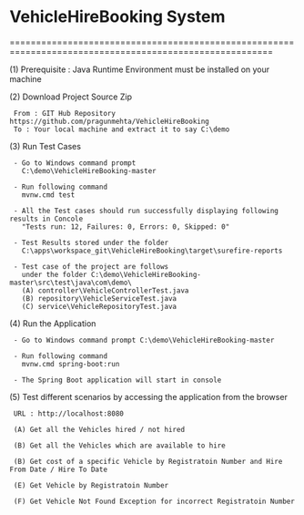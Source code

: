# VehicleHireBooking System
========================================================================================================
 
 (1) Prerequisite : Java Runtime Environment must be installed on your machine
 
 (2) Download Project Source Zip 
 
     From : GIT Hub Repository https://github.com/pragunmehta/VehicleHireBooking 
	 To : Your local machine and extract it to say C:\demo
 
 (3) Run Test Cases
 
     - Go to Windows command prompt
	   C:\demo\VehicleHireBooking-master
	 
     - Run following command 
	   mvnw.cmd test
	   
	 - All the Test cases should run successfully displaying following results in Concole
	   "Tests run: 12, Failures: 0, Errors: 0, Skipped: 0"
	   
     - Test Results stored under the folder 
	   C:\apps\workspace_git\VehicleHireBooking\target\surefire-reports
	   
	 - Test case of the project are follows 
	   under the folder C:\demo\VehicleHireBooking-master\src\test\java\com\demo\
	   (A) controller\VehicleControllerTest.java
	   (B) repository\VehicleServiceTest.java
	   (C) service\VehicleRepositoryTest.java
	   
 (4) Run the Application 
 
     - Go to Windows command prompt C:\demo\VehicleHireBooking-master
	 
     - Run following command 
	   mvnw.cmd spring-boot:run
	   
     - The Spring Boot application will start in console

 (5) Test different scenarios by accessing the application from the browser
 
     URL : http://localhost:8080
 
     (A) Get all the Vehicles hired / not hired
	 
  	 (B) Get all the Vehicles which are available to hire
		 
	 (B) Get cost of a specific Vehicle by Registratoin Number and Hire From Date / Hire To Date
		 
	 (E) Get Vehicle by Registratoin Number
		 
	 (F) Get Vehicle Not Found Exception for incorrect Registratoin Number
		 

